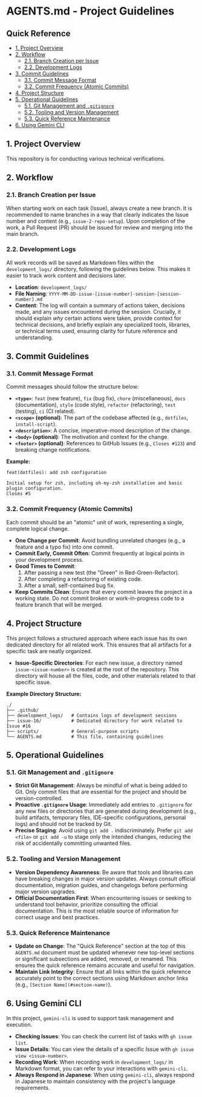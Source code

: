# AGENTS.md - Project Guidelines

## Quick Reference
- [1. Project Overview](#1-project-overview)
- [2. Workflow](#2-workflow)
  - [2.1. Branch Creation per Issue](#21-branch-creation-per-issue)
  - [2.2. Development Logs](#22-development-logs)
- [3. Commit Guidelines](#3-commit-guidelines)
  - [3.1. Commit Message Format](#31-commit-message-format)
  - [3.2. Commit Frequency (Atomic Commits)](#32-commit-frequency-atomic-commits)
- [4. Project Structure](#4-project-structure)
- [5. Operational Guidelines](#5-operational-guidelines)
  - [5.1. Git Management and `.gitignore`](#51-git-management-and-gitignore)
  - [5.2. Tooling and Version Management](#52-tooling-and-version-management)
  - [5.3. Quick Reference Maintenance](#53-quick-reference-maintenance)
- [6. Using Gemini CLI](#6-using-gemini-cli)

## 1. Project Overview

This repository is for conducting various technical verifications.

## 2. Workflow

### 2.1. Branch Creation per Issue

When starting work on each task (Issue), always create a new branch. It is recommended to name branches in a way that clearly indicates the Issue number and content (e.g., `issue-2-repo-setup`). Upon completion of the work, a Pull Request (PR) should be issued for review and merging into the main branch.

### 2.2. Development Logs

All work records will be saved as Markdown files within the `development_logs/` directory, following the guidelines below. This makes it easier to track work content and decisions later.

- **Location**: `development_logs/`
- **File Naming**: `YYYY-MM-DD-issue-[issue-number]-session-[session-number].md`
- **Content**: The log will contain a summary of actions taken, decisions made, and any issues encountered during the session. Crucially, it should explain *why* certain actions were taken, provide context for technical decisions, and briefly explain any specialized tools, libraries, or technical terms used, ensuring clarity for future reference and understanding.

## 3. Commit Guidelines

### 3.1. Commit Message Format

Commit messages should follow the structure below:

- **`<type>`**: `feat` (new feature), `fix` (bug fix), `chore` (miscellaneous), `docs` (documentation), `style` (code style), `refactor` (refactoring), `test` (testing), `ci` (CI related).
- **`<scope>` (optional)**: The part of the codebase affected (e.g., `dotfiles`, `install-script`).
- **`<description>`**: A concise, imperative-mood description of the change.
- **`<body>` (optional)**: The motivation and context for the change.
- **`<footer>` (optional)**: References to GitHub Issues (e.g., `Closes #123`) and breaking change notifications.

**Example:**
```
feat(dotfiles): add zsh configuration

Initial setup for zsh, including oh-my-zsh installation and basic plugin configuration.
Closes #5
```

### 3.2. Commit Frequency (Atomic Commits)

Each commit should be an "atomic" unit of work, representing a single, complete logical change.

- **One Change per Commit**: Avoid bundling unrelated changes (e.g., a feature and a typo fix) into one commit.
- **Commit Early, Commit Often**: Commit frequently at logical points in your development process.
- **Good Times to Commit**:
    1. After passing a new test (the "Green" in Red-Green-Refactor).
    2. After completing a refactoring of existing code.
    3. After a small, self-contained bug fix.
- **Keep Commits Clean**: Ensure that every commit leaves the project in a working state. Do not commit broken or work-in-progress code to a feature branch that will be merged.

## 4. Project Structure

This project follows a structured approach where each issue has its own dedicated directory for all related work. This ensures that all artifacts for a specific task are neatly organized.

- **Issue-Specific Directories**: For each new issue, a directory named `issue-<issue-number>` is created at the root of the repository. This directory will house all the files, code, and other materials related to that specific issue.

**Example Directory Structure:**
```
./
├── .github/
├── development_logs/   # Contains logs of development sessions
├── issue-16/           # Dedicated directory for work related to Issue #16
├── scripts/            # General-purpose scripts
└── AGENTS.md           # This file, containing guidelines
```

## 5. Operational Guidelines

### 5.1. Git Management and `.gitignore`

- **Strict Git Management**: Always be mindful of what is being added to Git. Only commit files that are essential for the project and should be version-controlled.
- **Proactive `.gitignore` Usage**: Immediately add entries to `.gitignore` for any new files or directories that are generated during development (e.g., build artifacts, temporary files, IDE-specific configurations, personal logs) and should not be tracked by Git.
- **Precise Staging**: Avoid using `git add .` indiscriminately. Prefer `git add <file>` or `git add -u` to stage only the intended changes, reducing the risk of accidentally committing unwanted files.

### 5.2. Tooling and Version Management

- **Version Dependency Awareness**: Be aware that tools and libraries can have breaking changes in major version updates. Always consult official documentation, migration guides, and changelogs before performing major version upgrades.
- **Official Documentation First**: When encountering issues or seeking to understand tool behavior, prioritize consulting the official documentation. This is the most reliable source of information for correct usage and best practices.

### 5.3. Quick Reference Maintenance

- **Update on Change**: The "Quick Reference" section at the top of this `AGENTS.md` document must be updated whenever new top-level sections or significant subsections are added, removed, or renamed. This ensures the quick reference remains accurate and useful for navigation.
- **Maintain Link Integrity**: Ensure that all links within the quick reference accurately point to the correct sections using Markdown anchor links (e.g., `[Section Name](#section-name)`).

## 6. Using Gemini CLI

In this project, `gemini-cli` is used to support task management and execution.

- **Checking Issues**: You can check the current list of tasks with `gh issue list`.
- **Issue Details**: You can view the details of a specific Issue with `gh issue view <issue-number>`.
- **Recording Work**: When recording work in `development_logs/` in Markdown format, you can refer to your interactions with `gemini-cli`.
- **Always Respond in Japanese**: When using `gemini-cli`, always respond in Japanese to maintain consistency with the project's language requirements.
